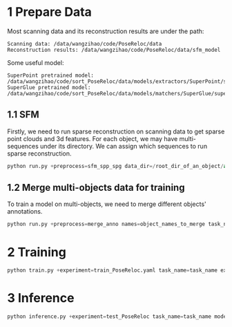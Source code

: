 # 1 Prepare Data

Most scanning data and its reconstruction results are under the path: 

```
Scanning data: /data/wangzihao/code/PoseReloc/data
Reconstruction results: /data/wangzihao/code/PoseReloc/data/sfm_model
```

Some useful model:

```
SuperPoint pretrained model: /data/wangzihao/code/sort_PoseReloc/data/models/extractors/SuperPoint/superpoint_v1.pth
SuperGlue pretrained model: /data/wangzihao/code/sort_PoseReloc/data/models/matchers/SuperGlue/superglue_outdoor.pth 
```


## 1.1 SFM

Firstly, we need to run sparse reconstruction on scanning data to get sparse point clouds and 3d features. For each object, we may have multi-sequences under its directory. We can assign which sequences to run sparse reconstruction.

```python
python run.py +preprocess=sfm_spp_spg data_dir=/root_dir_of_an_object/and/seqs_to_reconstruct
```

## 1.2 Merge multi-objects data for training

To train a model on multi-objects, we need to merge different objects' annotations.

```python
python run.py +preprocess=merge_anno names=object_names_to_merge task_name=task_name
```



# 2 Training

```python
python train.py +experiment=train_PoseReloc.yaml task_name=task_name exp_name=exp_name
```



# 3 Inference


```python
python inference.py +experiment=test_PoseReloc task_name=task_name model.pretrain_model_path=/path/to/checkpoint/ input.data_dir=/path/to/test_sequence/ input.data_dir=/path/to/test_object_reconstruction_model
```

